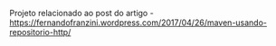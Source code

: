 Projeto relacionado ao post do artigo - https://fernandofranzini.wordpress.com/2017/04/26/maven-usando-repositorio-http/
